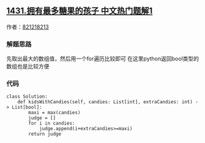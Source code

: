 ## [1431.拥有最多糖果的孩子 中文热门题解1](https://leetcode.cn/problems/kids-with-the-greatest-number-of-candies/solutions/100000/python3-61er-tong-jie-kuai-le-by-821218213)

作者：[821218213](https://leetcode.cn/u/821218213)
### 解题思路

先取出最大的数组值，然后用一个for遍历比较即可
在这里python返回bool类型的数组也是比较方便

### 代码

```python3
class Solution:
    def kidsWithCandies(self, candies: List[int], extraCandies: int) -> List[bool]:
        maxi = max(candies)
        judge = []
        for i in candies:
            judge.append(i+extraCandies>=maxi)
        return judge
```